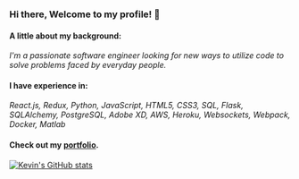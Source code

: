 ### Hi there, Welcome to my profile! 👋

#### A little about my background:
_I'm a passionate software engineer looking for new ways to utilize code to solve problems faced by everyday people._

#### I have experience in:
_React.js, Redux, Python, JavaScript, HTML5, CSS3, SQL, Flask, SQLAlchemy, PostgreSQL, Adobe XD, AWS, Heroku, Websockets, Webpack, Docker, Matlab_

#### Check out my [portfolio](https://kevv.me/).

[![Kevin's GitHub stats](https://github-readme-stats.vercel.app/api?username=jiezheng2020)](https://github.com/anuraghazra/github-readme-stats)
